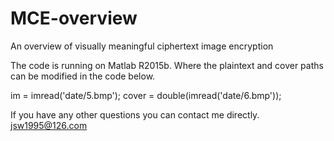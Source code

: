 # MCE-overview
An overview of visually meaningful ciphertext image encryption

The code is running on Matlab R2015b. Where the plaintext and cover paths can be modified in the code below.

im = imread('date/5.bmp');
cover = double(imread('date/6.bmp'));

If you have any other questions you can contact me directly. 
jsw1995@126.com

